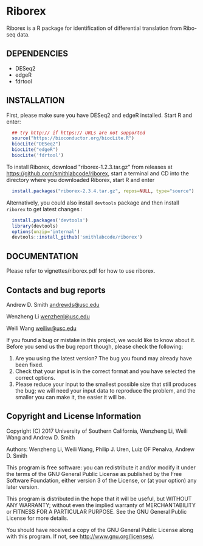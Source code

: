 Riborex
=======

Riborex is a R package for identification of differential translation from Ribo-seq data.

DEPENDENCIES
------------
* DESeq2
* edgeR
* fdrtool

INSTALLATION
------------
First, please make sure you have DESeq2 and edgeR installed.
Start R and enter:
```r
  ## try http:// if https:// URLs are not supported
  source("https://bioconductor.org/biocLite.R")
  biocLite("DESeq2")
  biocLite("edgeR")
  biocLite('fdrtool')
```
To install Riborex, download "riborex-1.2.3.tar.gz" from releases
at https://github.com/smithlabcode/riborex, start
a terminal and CD into the directory where you downloaded Riborex,
start R and enter
```r
  install.packages("riborex-2.3.4.tar.gz", repos=NULL, type="source")
```
Alternatively, you could also install `devtools` package and then install
`riborex` to get latest changes :

```r
  install.packages('devtools')
  library(devtools)
  options(unzip='internal')
  devtools::install_github('smithlabcode/riborex')
```


DOCUMENTATION
-------------
Please refer to vignettes/riborex.pdf for how to use riborex.

Contacts and bug reports
------------------------
Andrew D. Smith
andrewds@usc.edu

Wenzheng Li
wenzhenl@usc.edu

Weili Wang
weiliw@usc.edu

If you found a bug or mistake in this project, we would like to know about it.
Before you send us the bug report though, please check the following:

1. Are you using the latest version? The bug you found may already have been
   fixed.
2. Check that your input is in the correct format and you have selected the
   correct options.
3. Please reduce your input to the smallest possible size that still produces
   the bug; we will need your input data to reproduce the problem, and the
   smaller you can make it, the easier it will be.


Copyright and License Information
---------------------------------
Copyright (C) 2017 University of Southern California, Wenzheng Li, Weili Wang
and Andrew D. Smith

Authors: Wenzheng Li, Weili Wang, Philip J. Uren, Luiz OF Penalva, Andrew D. Smith

This program is free software: you can redistribute it and/or modify it under
the terms of the GNU General Public License as published by the Free Software
Foundation, either version 3 of the License, or (at your option) any later
version.

This program is distributed in the hope that it will be useful, but WITHOUT
ANY WARRANTY; without even the implied warranty of MERCHANTABILITY or FITNESS
FOR A PARTICULAR PURPOSE. See the GNU General Public License for more details.

You should have received a copy of the GNU General Public License along with
this program. If not, see http://www.gnu.org/licenses/.
